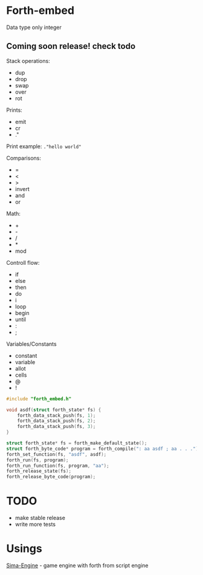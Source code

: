 # Forth-embed

Data type only integer
## Coming soon release! check todo


Stack operations:
- dup
- drop
- swap
- over
- rot

Prints:
- emit
- cr
- ."

Print example: ```."hello world"```

Сomparisons:
- =
- <
- \>
- invert
- and
- or

Math:
- \+
- \-
- /
- \*
- mod

 Controll flow:
 - if
 - else
 - then
 - do
 - i
 - loop
 - begin
 - until
 - :
 - ;

Variables/Constants
- constant
- variable
- allot
- cells
- @
- !


```C
#include "forth_embed.h"

void asdf(struct forth_state* fs) {
	forth_data_stack_push(fs, 1);
	forth_data_stack_push(fs, 2);
	forth_data_stack_push(fs, 3);
} 

struct forth_state* fs = forth_make_default_state();
struct forth_byte_code* program = forth_compile(": aa asdf ; aa . . .");
forth_set_function(fs, "asdf", asdf);
forth_run(fs, program);
forth_run_function(fs, program, "aa");
forth_release_state(fs);
forth_release_byte_code(program); 
```

# TODO
- make stable release
- write more tests

# Usings

[Sima-Engine](https://github.com/KorolevSoftware/Sima-Engine) - game engine with forth from script engine
